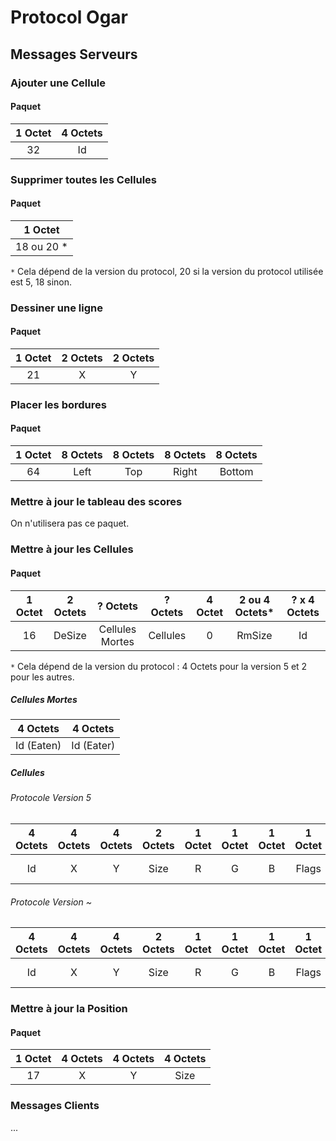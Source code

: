 # Protocol Ogar

## Messages Serveurs

### Ajouter une Cellule

#### Paquet

| 1 Octet   | 4 Octets |
| :-------: |:--------:|
| 32        | Id       |

### Supprimer toutes les Cellules

#### Paquet

| 1 Octet   |
| :-------: |
| 18 ou 20 *|

`*` Cela dépend de la version du protocol, 20 si la version du protocol utilisée est
5, 18 sinon.

### Dessiner une ligne

#### Paquet

| 1 Octet   | 2 Octets  | 2 Octets  |
| :-------: | :-------: | :-------: |
| 21        | X         | Y         |

### Placer les bordures

#### Paquet

| 1 Octet   | 8 Octets  | 8 Octets  | 8 Octets  | 8 Octets  |
| :-------: | :-------: | :-------: | :-------: | :-------: |
| 64        | Left      | Top       | Right     | Bottom    |

### Mettre à jour le tableau des scores

On n'utilisera pas ce paquet.

### Mettre à jour les Cellules

#### Paquet
| 1 Octet   | 2 Octets  | ? Octets        | ? Octets | 4 Octet  | 2 ou 4 Octets* | ? x 4 Octets |
| :-------: | :-------: | :-------------: | :------: | :------: | :------------: | :----------: |
| 16        | DeSize    | Cellules Mortes | Cellules | 0        | RmSize         | Id           |

`*` Cela dépend de la version du protocol : 4 Octets pour la version 5 et 2 pour les autres.

##### Cellules Mortes

| 4 Octets  | 4 Octets  |
| :-------: | :-------: |
| Id (Eaten)| Id (Eater)|

##### Cellules

###### Protocole Version 5

| 4 Octets  | 4 Octets  | 4 Octets  | 2 Octets  | 1 Octet   | 1 Octet   | 1 Octet   | 1 Octet   | ? Octets      | 1 Octet   |
| :-------: | :-------: | :-------: | :-------: | :-------: | :-------: | :-------: | :-------: | :-----------: | :-------: |
| Id        | X         | Y         | Size      | R         | G         | B         | Flags     | Name (Unicode)| 0         |

###### Protocole Version ~

| 4 Octets  | 4 Octets  | 4 Octets  | 2 Octets  | 1 Octet   | 1 Octet   | 1 Octet   | 1 Octet   | ? Octets   | 1 Octet   |
| :-------: | :-------: | :-------: | :-------: | :-------: | :-------: | :-------: | :-------: | :--------: | :-------: |
| Id        | X         | Y         | Size      | R         | G         | B         | Flags     | Name (UTF8)| 0         |


### Mettre à jour la Position

#### Paquet

| 1 Octet   | 4 Octets  | 4 Octets  | 4 Octets  |
| :-------: | :-------: | :-------: | :-------: |
| 17        | X         | Y         | Size      |


### Messages Clients

...
